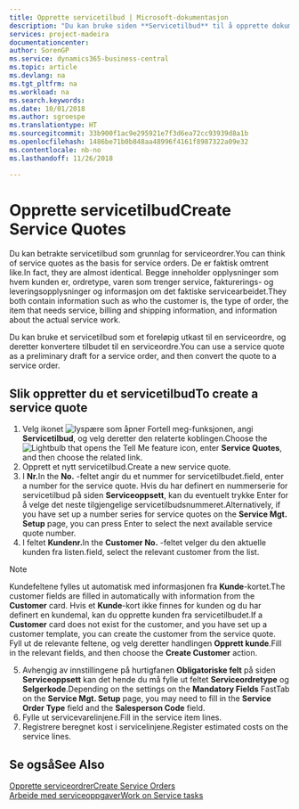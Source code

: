 ```yaml
---
title: Opprette servicetilbud | Microsoft-dokumentasjon
description: "Du kan bruke siden **Servicetilbud** til å opprette dokumenter der du angir opplysninger om en service, for eksempel reparasjon og vedlikehold, på servicevarer etter forespørsel fra kunde. Du kan bruke et servicetilbud som et foreløpig utkast til en serviceordre, og deretter konvertere tilbudet til en serviceordre."
services: project-madeira
documentationcenter: 
author: SorenGP
ms.service: dynamics365-business-central
ms.topic: article
ms.devlang: na
ms.tgt_pltfrm: na
ms.workload: na
ms.search.keywords: 
ms.date: 10/01/2018
ms.author: sgroespe
ms.translationtype: HT
ms.sourcegitcommit: 33b900f1ac9e295921e7f3d6ea72cc93939d8a1b
ms.openlocfilehash: 1486be71b0b848aa48996f4161f8987322a09e32
ms.contentlocale: nb-no
ms.lasthandoff: 11/26/2018

---
```

# <a name="create-service-quotes"></a><span data-ttu-id="0cdf5-104">Opprette servicetilbud</span><span class="sxs-lookup"><span data-stu-id="0cdf5-104">Create Service Quotes</span></span>
<span data-ttu-id="0cdf5-105">Du kan betrakte servicetilbud som grunnlag for serviceordrer.</span><span class="sxs-lookup"><span data-stu-id="0cdf5-105">You can think of service quotes as the basis for service orders.</span></span> <span data-ttu-id="0cdf5-106">De er faktisk omtrent like.</span><span class="sxs-lookup"><span data-stu-id="0cdf5-106">In fact, they are almost identical.</span></span> <span data-ttu-id="0cdf5-107">Begge inneholder opplysninger som hvem kunden er, ordretype, varen som trenger service, fakturerings- og leveringsopplysninger og informasjon om det faktiske servicearbeidet.</span><span class="sxs-lookup"><span data-stu-id="0cdf5-107">They both contain information such as who the customer is, the type of order, the item that needs service, billing and shipping information, and information about the actual service work.</span></span>
 
<span data-ttu-id="0cdf5-108">Du kan bruke et servicetilbud som et foreløpig utkast til en serviceordre, og deretter konvertere tilbudet til en serviceordre.</span><span class="sxs-lookup"><span data-stu-id="0cdf5-108">You can use a service quote as a preliminary draft for a service order, and then convert the quote to a service order.</span></span>  
  
## <a name="to-create-a-service-quote"></a><span data-ttu-id="0cdf5-109">Slik oppretter du et servicetilbud</span><span class="sxs-lookup"><span data-stu-id="0cdf5-109">To create a service quote</span></span>  
1. <span data-ttu-id="0cdf5-110">Velg ikonet ![lyspære som åpner Fortell meg-funksjonen](media/ui-search/search_small.png "Fortell hva du vil gjøre"), angi **Servicetilbud**, og velg deretter den relaterte koblingen.</span><span class="sxs-lookup"><span data-stu-id="0cdf5-110">Choose the ![Lightbulb that opens the Tell Me feature](media/ui-search/search_small.png "Tell me what you want to do") icon, enter **Service Quotes**, and then choose the related link.</span></span>  
2. <span data-ttu-id="0cdf5-111">Opprett et nytt servicetilbud.</span><span class="sxs-lookup"><span data-stu-id="0cdf5-111">Create a new service quote.</span></span>  
3. <span data-ttu-id="0cdf5-112">I **Nr.**</span><span class="sxs-lookup"><span data-stu-id="0cdf5-112">In the **No.**</span></span> <span data-ttu-id="0cdf5-113">-feltet angir du et nummer for servicetilbudet.</span><span class="sxs-lookup"><span data-stu-id="0cdf5-113">field, enter a number for the service quote.</span></span> <span data-ttu-id="0cdf5-114">Hvis du har definert en nummerserie for servicetilbud på siden **Serviceoppsett**, kan du eventuelt trykke Enter for å velge det neste tilgjengelige servicetilbudsnummeret.</span><span class="sxs-lookup"><span data-stu-id="0cdf5-114">Alternatively, if you have set up a number series for service quotes on the **Service Mgt. Setup** page, you can press Enter to select the next available service quote number.</span></span>  
4. <span data-ttu-id="0cdf5-115">I feltet **Kundenr.**</span><span class="sxs-lookup"><span data-stu-id="0cdf5-115">In the **Customer No.**</span></span>  <span data-ttu-id="0cdf5-116">-feltet velger du den aktuelle kunden fra listen.</span><span class="sxs-lookup"><span data-stu-id="0cdf5-116">field, select the relevant customer from the list.</span></span>  

  > [!Note]  
  >  <span data-ttu-id="0cdf5-117">Kundefeltene fylles ut automatisk med informasjonen fra **Kunde**-kortet.</span><span class="sxs-lookup"><span data-stu-id="0cdf5-117">The customer fields are filled in automatically with information from the **Customer** card.</span></span> <span data-ttu-id="0cdf5-118">Hvis et **Kunde**-kort ikke finnes for kunden og du har definert en kundemal, kan du opprette kunden fra servicetilbudet.</span><span class="sxs-lookup"><span data-stu-id="0cdf5-118">If a **Customer** card does not exist for the customer, and you have set up a customer template, you can create the customer from the service quote.</span></span> <span data-ttu-id="0cdf5-119">Fyll ut de relevante feltene, og velg deretter handlingen **Opprett kunde**.</span><span class="sxs-lookup"><span data-stu-id="0cdf5-119">Fill in the relevant fields, and then choose the **Create Customer** action.</span></span>  
  
5. <span data-ttu-id="0cdf5-120">Avhengig av innstillingene på hurtigfanen **Obligatoriske felt** på siden **Serviceoppsett** kan det hende du må fylle ut feltet **Serviceordretype** og **Selgerkode**.</span><span class="sxs-lookup"><span data-stu-id="0cdf5-120">Depending on the settings on the **Mandatory Fields** FastTab on the **Service Mgt. Setup** page, you may need to fill in the **Service Order Type** field and the **Salesperson Code** field.</span></span>  
6. <span data-ttu-id="0cdf5-121">Fylle ut servicevarelinjene.</span><span class="sxs-lookup"><span data-stu-id="0cdf5-121">Fill in the service item lines.</span></span>  
7. <span data-ttu-id="0cdf5-122">Registrere beregnet kost i servicelinjene.</span><span class="sxs-lookup"><span data-stu-id="0cdf5-122">Register estimated costs on the service lines.</span></span>  
  
## <a name="see-also"></a><span data-ttu-id="0cdf5-123">Se også</span><span class="sxs-lookup"><span data-stu-id="0cdf5-123">See Also</span></span>  
[<span data-ttu-id="0cdf5-124">Opprette serviceordrer</span><span class="sxs-lookup"><span data-stu-id="0cdf5-124">Create Service Orders</span></span>](service-how-to-create-service-orders.md)  
[<span data-ttu-id="0cdf5-125">Arbeide med serviceoppgaver</span><span class="sxs-lookup"><span data-stu-id="0cdf5-125">Work on Service tasks</span></span>](service-how-to-work-on-service-tasks.md)  

 
